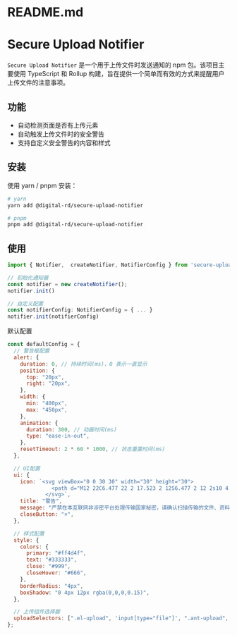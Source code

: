 # README.md

# Secure Upload Notifier

`Secure Upload Notifier` 是一个用于上传文件时发送通知的 npm 包。该项目主要使用 TypeScript 和 Rollup 构建，旨在提供一个简单而有效的方式来提醒用户上传文件的注意事项。

## 功能

- 自动检测页面是否有上传元素
- 自动触发上传文件时的安全警告
- 支持自定义安全警告的内容和样式

## 安装

使用 yarn / pnpm 安装：

```bash
# yarn
yarn add @digital-rd/secure-upload-notifier
```

```bash
# pnpm
pnpm add @digital-rd/secure-upload-notifier
```

## 使用

```typescript
import { Notifier,  createNotifier, NotifierConfig } from 'secure-upload-notifier';

// 初始化通知器
const notifier = new createNotifier();
notifier.init()

// 自定义配置
const notifierConfig: NotifierConfig = { ... }
notifier.init(notifierConfig)
```

默认配置

```javascript
const defaultConfig = {
  // 警告框配置
  alert: {
    duration: 0, // 持续时间(ms)，0 表示一直显示
    position: {
      top: "20px",
      right: "20px",
    },
    width: {
      min: "400px",
      max: "450px",
    },
    animation: {
      duration: 300, // 动画时间(ms)
      type: "ease-in-out",
    },
    resetTimeout: 2 * 60 * 1000, // 状态重置时间(ms)
  },

  // UI配置
  ui: {
    icon: `<svg viewBox="0 0 30 30" width="30" height="30">
              <path d="M12 22C6.477 22 2 17.523 2 12S6.477 2 12 2s10 4.477 10 10-4.477 10-10 10zm0-2a8 8 0 1 0 0-16 8 8 0 0 0 0 16zm-1-5h2v2h-2v-2zm0-8h2v6h-2V7z" fill="currentColor"/>
            </svg>`,
    title: "警告",
    message: "严禁在本互联网非涉密平台处理传输国家秘密，请确认扫描传输的文件、资料不涉及国家秘密。",
    closeButton: "×",
  },

  // 样式配置
  style: {
    colors: {
      primary: "#ff4d4f",
      text: "#333333",
      close: "#999",
      closeHover: "#666",
    },
    borderRadius: "4px",
    boxShadow: "0 4px 12px rgba(0,0,0,0.15)",
  },

  // 上传组件选择器
  uploadSelectors: [".el-upload", 'input[type="file"]', ".ant-upload", ".van-uploader"],
};
```
